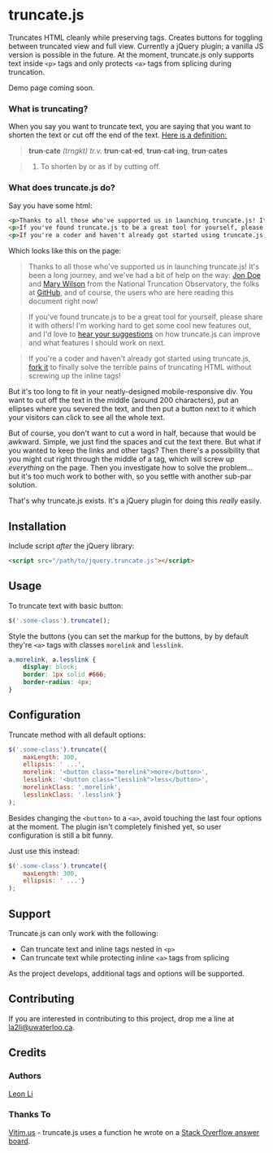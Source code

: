 # truncate.js

Truncates HTML cleanly while preserving tags. Creates buttons for toggling between truncated view and full view. Currently a jQuery plugin; a vanilla JS version is possible in the future. At the moment, truncate.js only supports text inside ```<p>``` tags and only protects ```<a>``` tags from splicing during truncation.

Demo page coming soon.

### What is truncating?

When you say you want to truncate text, you are saying that you want to shorten the text or cut off the end of the text. [Here is a definition:](http://www.thefreedictionary.com/truncate)

> **trun·cate** *(trngkt)*
> *tr.v.* **trun·cat·ed**, **trun·cat·ing**, **trun·cates**

> 1. To shorten by or as if by cutting off.

### What does truncate.js do?

Say you have some html:

```html
<p>Thanks to all those who've supported us in launching truncate.js! It's been a long journey, and we've had a bit of help on the way: <a href="http://jon.doe/">John Doe</a> and <a href="http://mary.wilson/about">Mary Wilson</a> from the National Truncation Observatory, the folks at <a href="http://github.com">GitHub</a>, and of course, the users who are here reading this document right now!</p>
<p>If you've found truncate.js to be a great tool for yourself, please share it with others! I'm working hard to get some cool new features out, and I'd love to <a href="/suggestions">hear your suggestions</a> on how truncate.js can improve and what features I should work on next.</p>
<p>If you're a coder and haven't already got started using truncate.js, <a href="https://github.com/li-cn/truncate.js/fork">fork it</a> to finally solve the terrible pains of hiding HTML while preserving tags!</p>
```

Which looks like this on the page:

> Thanks to all those who've supported us in launching truncate.js! It's been a long journey, and we've had a bit of help on the way: [Jon Doe](#) and [Mary Wilson](#) from the National Truncation Observatory, the folks at [GitHub](http://github.com), and of course, the users who are here reading this document right now!

> If you've found truncate.js to be a great tool for yourself, please share it with others! I'm working hard to get some cool new features out, and I'd love to [hear your suggestions](#) on how truncate.js can improve and what features I should work on next.

> If you're a coder and haven't already got started using truncate.js, [fork it](https://github.com/li-cn/truncate.js/fork) to finally solve the terrible pains of truncating HTML without screwing up the inline tags!

But it's too long to fit in your neatly-designed mobile-responsive div. You want to cut off the text in the middle (around 200 characters), put an ellipses where you severed the text, and then put a button next to it which your visitors can click to see all the whole text.

But of course, you don't want to cut a word in half, because that would be awkward. Simple, we just find the spaces and cut the text there. But what if you wanted to keep the links and other tags? Then there's a possibility that you might cut right through the middle of a tag, which will screw up *everything* on the page. Then you investigate how to solve the problem... but it's too much work to bother with, so you settle with another sub-par solution.

That's why truncate.js exists. It's a jQuery plugin for doing this *really* easily.

## Installation

Include script *after* the jQuery library:

```html
<script src="/path/to/jquery.truncate.js"></script>
```

## Usage

To truncate text with basic button:

```javascript
$('.some-class').truncate();
```

Style the buttons (you can set the markup for the buttons, by by default they're ```<a>``` tags with classes ``` morelink ``` and ``` lesslink ```.

```css
a.morelink, a.lesslink {
    display: block;
    border: 1px solid #666;
    border-radius: 4px;
}
```

## Configuration

Truncate method with all default options:

```javascript
$('.some-class').truncate({
    maxLength: 300,
    ellipsis: ' ...',
    morelink: '<button class="morelink">more</button>',
    lesslink: '<button class="lesslink">less</button>',
    morelinkClass: '.morelink',
    lesslinkClass: '.lesslink'}
);
```

Besides changing the ```<button>``` to a ```<a>```, avoid touching the last four options at the moment. The plugin isn't completely finished yet, so user configuration is still a bit funny.

Just use this instead:

```javascript
$('.some-class').truncate({
    maxLength: 300,
    ellipsis: ' ...'}
);
```

## Support

Truncate.js can only work with the following:

* Can truncate text and inline tags nested in ```<p>```
* Can truncate text while protecting inline ```<a>``` tags from splicing

As the project develops, additional tags and options will be supported.

## Contributing

If you are interested in contributing to this project, drop me a line at [la2li@uwaterloo.ca](mailto:la2li@uwaterloo.ca).

## Credits

### Authors

[Leon Li](https://github.com/li-cn)

### Thanks To

[Vitim.us](http://stackoverflow.com/users/938822/vitim-us) - truncate.js uses a function he wrote on a [Stack Overflow answer board](http://stackoverflow.com/questions/4009756/).
